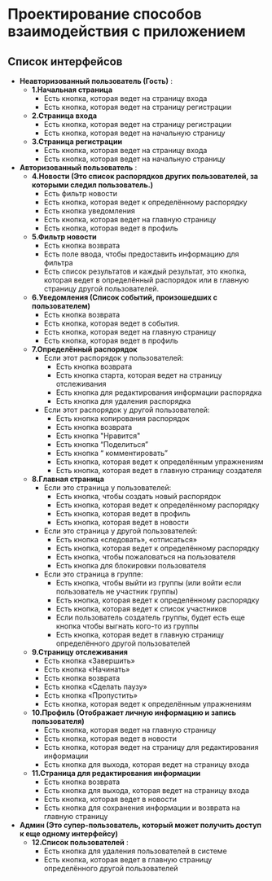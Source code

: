 # Проектирование способов взаимодействия с приложением

## Список интерфейсов 

- **Неавторизованный пользователь (Гость)** :
    -  **1.Начальная страница**
        - Есть кнопка, которая ведет на страницу входа
        - Есть кнопка, которая ведет на страницу регистрации
    -  **2.Страница входа**
        - Есть кнопка, которая ведет на страницу регистрации
        - Есть кнопка, которая ведет на начальную страницу
    -  **3.Страница регистрации**
        - Есть кнопка, которая ведет на страницу входа
        - Есть кнопка, которая ведет на начальную страницу
- **Авторизованный пользователь** :
    -  **4.Новости (Это список распорядков других пользователей, за которыми следил пользователь.)**
        - Есть фильтр новости
        - Есть кнопка, которая ведет к определённому распорядку 
        - Есть кнопка уведомления
        - Есть кнопка, которая ведет на главную страницу
        - Есть кнопка, которая ведет в профиль 
    -  **5.Фильтр новости**
        - Есть кнопка возврата
        - Есть поле ввода, чтобы предоставить информацию для фильтра
        - Есть список результатов и каждый результат, это кнопка, которая ведет в определённый распорядок или в главную страницу другой пользователей.
    -  **6.Уведомления (Список событий, произошедших с пользователем)**
        - Есть кнопка возврата
        - Есть кнопка, которая ведет в события.
        - Есть кнопка, которая ведет на главную страницу
        - Есть кнопка, которая ведет в профиль 
    -  **7.Определённый распорядок**
        - Если этот распорядок у пользователей:
            - Есть кнопка возврата 
            - Есть кнопка старта, которая ведет на страницу отслеживания
            - Есть кнопка для редактирования информации распорядка
            - Есть кнопка для удаления распорядка
        - Если этот распорядок у другой пользователей:
            - Есть кнопка копирования распорядок 
            - Есть кнопка возврата
            - Есть кнопка "Нравится"
            - Есть кнопка “Поделиться”
            - Есть кнопка “ комментировать”
            - Есть кнопка, которая ведет к определённым упражнениям
            - Есть кнопка, которая ведет в главную страницу создателя
    -  **8.Главная страница**
        - Если это страница у пользователей:
            - Есть кнопка, чтобы создать новый распорядок
            - Есть кнопка, которая ведет к определённому распорядку 
            - Есть кнопка, которая ведет в профиль 
            - Есть кнопка, которая ведет в новости
        - Если это страница у другой пользователей:
            - Есть кнопка «следовать», «отписаться»
            - Есть кнопка, которая ведет к определённому распорядку 
            - Есть кнопка, чтобы пожаловаться на пользователя
            - Есть кнопка для блокировки пользователя
        - Если это страница в группе:
            - Есть кнопка, чтобы выйти из группы (или войти если пользователь не участник группы) 
            - Есть кнопка, которая ведет к определённому распорядку 
            - Есть кнопка, которая ведет к список участников
            - Если пользователь создатель группы, будет есть еще кнопка чтобы выгнать кого-то из группы
            - Есть кнопка, которая ведет в главную страницу определённого другой пользователей
    -  **9.Страницу отслеживания**
        - Есть кнопка «Завершить»
        - Есть кнопка «Начинать»
        - Есть кнопка возврата
        - Есть кнопка «Сделать паузу»
        - Есть кнопка «Пропустить»
        - Есть кнопка, которая ведет к определённым упражнениям
    -  **10.Профиль (Отображает личную информацию и запись пользователя)**
        - Есть кнопка, которая ведет на главную страницу
        - Есть кнопка, которая ведет в новости
        - Есть кнопка, которая ведет на страницу для редактирования информации
        - Есть кнопка для выхода, которая ведет на страницу входа
    -  **11.Страница для редактирования информации**
        - Есть кнопка возврата
        - Есть кнопка для выхода, которая ведет на страницу входа
        - Есть кнопка, которая ведет в новости
        - Есть кнопка для сохранения информации и возврата на главную страницу
- **Админ (Это супер-пользователь, который может получить доступ к еще одному интерфейсу)**
    -  **12.Список пользователей** :
        - Есть кнопка для удаления пользователей в системе
        - Есть кнопка, которая ведет в главную страницу определённого другой пользователей
